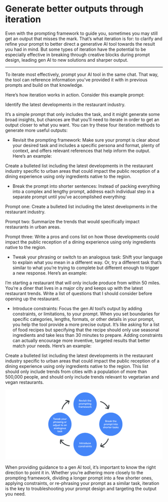 # Generate better outputs through iteration

Even with the prompting framework to guide you, sometimes you may still get an output that misses the mark. That’s what iteration is for: to clarify and refine your prompt to better direct a generative AI tool towards the result you had in mind. But some types of iteration have the potential to be especially effective in breaking through creative blocks during prompt design, leading gen AI to new solutions and sharper output.  

---

To iterate most effectively, prompt your AI tool in the same chat. That way, the tool can reference information you've provided it with in previous prompts and build on that knowledge. 

Here’s how iteration works in action. Consider this example prompt: 

Identify the latest developments in the restaurant industry.

It’s a simple prompt that only includes the task, and it might generate some broad insights, but chances are that you’ll need to iterate in order to get an output closer to what you want. You can try these four iteration methods to generate more useful outputs:

- Revisit the prompting framework: Make sure your prompt is clear about your desired task and includes a specific persona and format, plenty of context, and offers relevant references that help inform the output. Here’s an example: 

Create a bulleted list including the latest developments in the restaurant industry specific to urban areas that could impact the public reception of a dining experience using only ingredients native to the region. 

- Break the prompt into shorter sentences: Instead of packing everything into a complex and lengthy prompt, address each individual step in a separate prompt until you’ve accomplished everything:

Prompt one: Create a bulleted list including the latest developments in the restaurant industry.

Prompt two: Summarize the trends that would specifically impact restaurants in urban areas.

Prompt three: Write a pros and cons list on how those developments could impact the public reception of a dining experience using only ingredients native to the region.

- Tweak your phrasing or switch to an analogous task: Shift your language to explain what you mean in a different way. Or, try a different task that’s similar to what you’re trying to complete but different enough to trigger a new response. Here’s an example:

I’m starting a restaurant that will only include produce from within 50 miles. You’re a diner that lives in a major city and keeps up with the latest restaurant trends. Write a list of questions that I should consider before opening up the restaurant.

- Introduce constraints: Focus the gen AI tool’s output by adding constraints, or limitations, to your prompt. When you set boundaries for specific categories, lengths, formats, or other details in your prompt, you help the tool provide a more precise output. It’s like asking for a list of food recipes but specifying that the recipe should only use seasonal ingredients and take less than 30 minutes to prepare. Adding constraints can actually encourage more inventive, targeted results that better match your needs. Here’s an example:

Create a bulleted list including the latest developments in the restaurant industry specific to urban areas that could impact the public reception of a dining experience using only ingredients native to the region. This list should only include trends from cities with a population of more than 500,000 people, and should only include trends relevant to vegetarian and vegan restaurants.  

![Iteration Methods](./iteration-methods.png)

When providing guidance to a gen AI tool, it’s important to know the right direction to point it in. Whether you’re adhering more closely to the prompting framework, dividing a longer prompt into a few shorter ones, applying constraints, or re-phrasing your prompt as a similar task, iteration is the key to troubleshooting your prompt design and targeting the output you need.  

